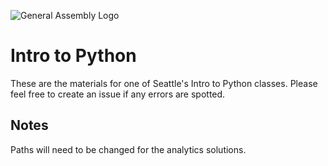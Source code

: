 ![General Assembly Logo](http://i.imgur.com/ke8USTq.png)

# Intro to Python

These are the materials for one of Seattle's Intro to Python classes. Please feel free to create an issue if any errors are spotted.

## Notes

Paths will need to be changed for the analytics solutions.
